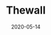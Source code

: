 ---
date: 2020-05-14
published: true
title: "Thewall"
description: "Online Anonymous Message Board"
category: product
disciplines: Full-Stack, UI/UX, App Design, WeChat-MiniProgram
media: 
ownership: Personal
client:
time_period: 2020-2022
thumbnail: "/projects/thewall/thewall.png"
intro: |
  [thewall](http://thewall.gallinula.com){:target="_blank"} is an online message board for DKU members to anonymously publish their messages & appeals. The service was up since February 2021 as an anonymous branch of Gallinula forum, and now became the most popular Web App at Duke Kunshan University.
  
  
  Quick Facts: thewall has been up for **<span style="font-size:1.5rem; color:#9bfd50" id="show"></span>** seconds. Until 2022/08/18, more than *40%* of DKU students have used this service and *80.5%* of the user will return to the service the next day. The service has received *8.7k* messages in total with a daily PV of *2k~3k*.
  
  <script type="text/javascript">
    var show = document.getElementById("show");
    setInterval(function() {showTime(); }, 1000);
    function showTime() {
      var time = new Date().getTime() / 1000 - 1614495194;
      show.innerHTML = Math.round(time);
    }
  </script>


  [[GitHub]](https://github.com/junkaiman/thewall_frontend) [[Changelog]](/projects/thewall-changelog)

  [[Demo Video]](https://youtu.be/6hJkCm7iWx4)

content_layout:
  - section_layout: 7col-5col
    images:
      - url: '/projects/thewall/thewall.png'
        caption: thewall running on iOS
      - url: '/projects/gallinula/thewall.jpeg'
        caption: screenshot of thewall

  - section_layout: text
    content: |
      ## Product Features
      1. Emoji style with card design
      2. Live chat in real-time enabled
      3. Reply to a quoted message
      3. All users has the equal permission to "veto-off" any inappropriate message on the board. And the deleted messages will be kept in the trash bin for 24 hours.

  - section_layout: text
    content: |
      ## Technical Architecture
      Node.js serving as backend system, and Vue.js as front-end system. Live message notification service is available (powered by [Bark](https://github.com/Finb/Bark)) running on the server end.

  - section_layout: 1col
    images:
      - url: '/projects/thewall/tech-structure.png'
        caption: technical architecture of thewall

  - section_layout: text
    content: |
      ## UI/UX Design
      [css parameters]


  - section_layout: text
    content: | 
      Future updates:
      - Migrate the database to online PaaS services
      - Adopt global CDN service for faster response speed
      - Use websocket to sync messages
      - Live drawing board

---